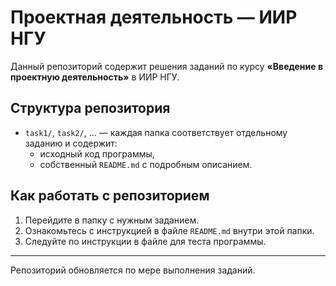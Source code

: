 # Проектная деятельность — ИИР НГУ

Данный репозиторий содержит решения заданий по курсу **«Введение в проектную деятельность»** в ИИР НГУ.  

## Структура репозитория

- `task1/`, `task2/`, ... — каждая папка соответствует отдельному заданию и содержит:
  - исходный код программы,
  - собственный `README.md` с подробным описанием.

## Как работать с репозиторием

1. Перейдите в папку с нужным заданием.  
2. Ознакомьтесь с инструкцией в файле `README.md` внутри этой папки.  
3. Следуйте по инструкции в файле для теста программы.

---

Репозиторий обновляется по мере выполнения заданий.

